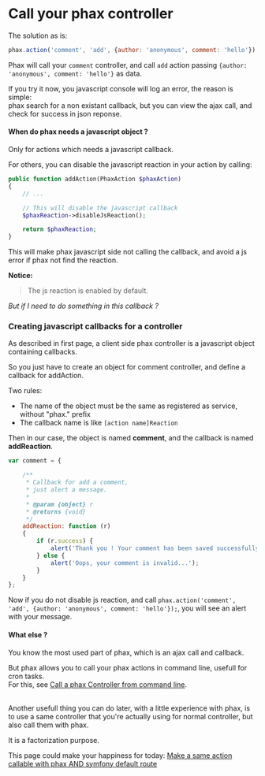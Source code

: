 Call your phax controller
=========================


The solution as is:

``` javascript
phax.action('comment', 'add', {author: 'anonymous', comment: 'hello'});
```

Phax will call your `comment` controller,
and call `add` action passing `{author: 'anonymous', comment: 'hello'}` as data.

If you try it now, you javascript console will log an error, the reason is simple:<br />
phax search for a non existant callback, but you can view the ajax call,
and check for success in json reponse.


#### When do phax needs a javascript object ?

Only for actions which needs a javascript callback.

For others, you can disable the javascript reaction in your action by calling:

``` php
public function addAction(PhaxAction $phaxAction)
{
    // ...

    // This will disable the javascript callback
    $phaxReaction->disableJsReaction();

    return $phaxReaction;
}
```

This will make phax javascript side not calling the callback,
and avoid a js error if phax not find the reaction.

**Notice:**
> The js reaction is enabled by default.


*But if I need to do something in this callback ?*


### Creating javascript callbacks for a controller

As described in first page, a client side phax controller is a javascript object containing callbacks.

So you just have to create an object for comment controller, and define a callback for addAction.

Two rules:

- The name of the object must be the same as registered as service, without "phax." prefix
- The callback name is like `[action name]Reaction`

Then in our case, the object is named **comment**, and the callback is named **addReaction**.

``` javascript
var comment = {

    /**
     * Callback for add a comment,
     * just alert a message.
     * 
     * @param {object} r
     * @returns {void}
     */
    addReaction: function (r)
    {
        if (r.success) {
            alert('Thank you ! Your comment has been saved successfully.');
        } else {
            alert('Oops, your comment is invalid...');
        }
    }
};
```


Now if you do not disable js reaction,
and call `phax.action('comment', 'add', {author: 'anonymous', comment: 'hello'});`,
you will see an alert with your message.



#### What else ?

You know the most used part of phax, which is an ajax call and callback.

But phax allows you to call your phax actions in command line, usefull for cron tasks.<br />
For this, see
[Call a phax Controller from command line](3_callControllerCli.md).

<br />
Another usefull thing you can do later, with a little experience with phax,
is to use a same controller that you're actually using for normal controller,
but also call them with phax.

It is a factorization purpose.

This page could make your happiness for today:
[Make a same action callable with phax AND symfony default route](4_multiController.md)

